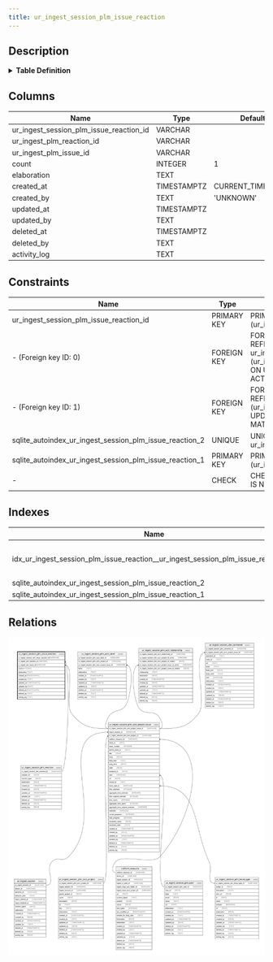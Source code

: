 ```yaml
---
title: ur_ingest_session_plm_issue_reaction
---
```


## Description

<details>
<summary><strong>Table Definition</strong></summary>

```sql
CREATE TABLE "ur_ingest_session_plm_issue_reaction" (
    "ur_ingest_session_plm_issue_reaction_id" VARCHAR PRIMARY KEY NOT NULL,
    "ur_ingest_plm_reaction_id" VARCHAR NOT NULL,
    "ur_ingest_plm_issue_id" VARCHAR NOT NULL,
    "count" INTEGER NOT NULL DEFAULT 1,
    "elaboration" TEXT CHECK(json_valid(elaboration) OR elaboration IS NULL),
    "created_at" TIMESTAMPTZ DEFAULT CURRENT_TIMESTAMP,
    "created_by" TEXT DEFAULT 'UNKNOWN',
    "updated_at" TIMESTAMPTZ,
    "updated_by" TEXT,
    "deleted_at" TIMESTAMPTZ,
    "deleted_by" TEXT,
    "activity_log" TEXT,
    FOREIGN KEY("ur_ingest_plm_reaction_id") REFERENCES "ur_ingest_session_plm_reaction"("ur_ingest_session_plm_reaction_id"),
    FOREIGN KEY("ur_ingest_plm_issue_id") REFERENCES "ur_ingest_session_plm_acct_project_issue"("ur_ingest_session_plm_acct_project_issue_id"),
    UNIQUE("ur_ingest_plm_issue_id", "ur_ingest_plm_reaction_id")
)
```

</details>

## Columns

| Name                                    | Type        | Default           | Nullable | Parents                                                                                 | Comment                                                 |
| --------------------------------------- | ----------- | ----------------- | -------- | --------------------------------------------------------------------------------------- | ------------------------------------------------------- |
| ur_ingest_session_plm_issue_reaction_id | VARCHAR     |                   | false    |                                                                                         | {"isSqlDomainZodDescrMeta":true,"isVarChar":true}       |
| ur_ingest_plm_reaction_id               | VARCHAR     |                   | false    | [ur_ingest_session_plm_reaction](/surveilr/reference/db/surveilr-state-schema/ur_ingest_session_plm_reaction)                     | {"isSqlDomainZodDescrMeta":true,"isVarChar":true}       |
| ur_ingest_plm_issue_id                  | VARCHAR     |                   | false    | [ur_ingest_session_plm_acct_project_issue](/surveilr/reference/db/surveilr-state-schema/ur_ingest_session_plm_acct_project_issue) | {"isSqlDomainZodDescrMeta":true,"isVarChar":true}       |
| count                                   | INTEGER     | 1                 | false    |                                                                                         |                                                         |
| elaboration                             | TEXT        |                   | true     |                                                                                         | {"isSqlDomainZodDescrMeta":true,"isJsonText":true}      |
| created_at                              | TIMESTAMPTZ | CURRENT_TIMESTAMP | true     |                                                                                         |                                                         |
| created_by                              | TEXT        | 'UNKNOWN'         | true     |                                                                                         |                                                         |
| updated_at                              | TIMESTAMPTZ |                   | true     |                                                                                         |                                                         |
| updated_by                              | TEXT        |                   | true     |                                                                                         |                                                         |
| deleted_at                              | TIMESTAMPTZ |                   | true     |                                                                                         |                                                         |
| deleted_by                              | TEXT        |                   | true     |                                                                                         |                                                         |
| activity_log                            | TEXT        |                   | true     |                                                                                         | {"isSqlDomainZodDescrMeta":true,"isJsonSqlDomain":true} |

## Constraints

| Name                                                    | Type        | Definition                                                                                                                                                                                |
| ------------------------------------------------------- | ----------- | ----------------------------------------------------------------------------------------------------------------------------------------------------------------------------------------- |
| ur_ingest_session_plm_issue_reaction_id                 | PRIMARY KEY | PRIMARY KEY (ur_ingest_session_plm_issue_reaction_id)                                                                                                                                     |
| - (Foreign key ID: 0)                                   | FOREIGN KEY | FOREIGN KEY (ur_ingest_plm_issue_id) REFERENCES ur_ingest_session_plm_acct_project_issue (ur_ingest_session_plm_acct_project_issue_id) ON UPDATE NO ACTION ON DELETE NO ACTION MATCH NONE |
| - (Foreign key ID: 1)                                   | FOREIGN KEY | FOREIGN KEY (ur_ingest_plm_reaction_id) REFERENCES ur_ingest_session_plm_reaction (ur_ingest_session_plm_reaction_id) ON UPDATE NO ACTION ON DELETE NO ACTION MATCH NONE                  |
| sqlite_autoindex_ur_ingest_session_plm_issue_reaction_2 | UNIQUE      | UNIQUE (ur_ingest_plm_issue_id, ur_ingest_plm_reaction_id)                                                                                                                                |
| sqlite_autoindex_ur_ingest_session_plm_issue_reaction_1 | PRIMARY KEY | PRIMARY KEY (ur_ingest_session_plm_issue_reaction_id)                                                                                                                                     |
| -                                                       | CHECK       | CHECK(json_valid(elaboration) OR elaboration IS NULL)                                                                                                                                     |

## Indexes

| Name                                                                              | Definition                                                                                                                                                                            |
| --------------------------------------------------------------------------------- | ------------------------------------------------------------------------------------------------------------------------------------------------------------------------------------- |
| idx_ur_ingest_session_plm_issue_reaction__ur_ingest_session_plm_issue_reaction_id | CREATE INDEX "idx_ur_ingest_session_plm_issue_reaction__ur_ingest_session_plm_issue_reaction_id" ON "ur_ingest_session_plm_issue_reaction"("ur_ingest_session_plm_issue_reaction_id") |
| sqlite_autoindex_ur_ingest_session_plm_issue_reaction_2                           | UNIQUE (ur_ingest_plm_issue_id, ur_ingest_plm_reaction_id)                                                                                                                            |
| sqlite_autoindex_ur_ingest_session_plm_issue_reaction_1                           | PRIMARY KEY (ur_ingest_session_plm_issue_reaction_id)                                                                                                                                 |

## Relations

![er](../../../../../../assets/ur_ingest_session_plm_issue_reaction.svg)

